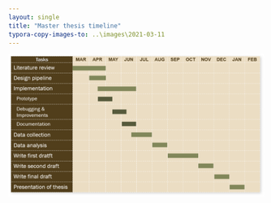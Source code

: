 ```yaml
---
layout: single
title: "Master thesis timeline"
typora-copy-images-to: ..\images\2021-03-11
---
```




![Timeline](images\2021-03-11\Timeline.png)
